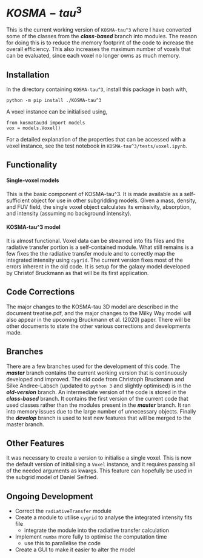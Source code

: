 # $KOSMA-tau^3$

This is the current working version of `KOSMA-tau^3` where I have converted some of the classes from the ***class-based*** branch into modules. The reason for doing this is to reduce the memory footprint of the code to increase the overall efficiency. This also increases the maximum number of voxels that can be evaluated, since each voxel no longer owns as much memory.

## Installation
In the directory containing `KOSMA-tau^3`, install this package in bash with,

```
python -m pip install ./KOSMA-tau^3
```

A voxel instance can be initialised using,

```
from kosmatau3d import models
vox = models.Voxel()
```

For a detailed explanation of the properties that can be accessed with a voxel instance, see the test notebook in `KOSMA-tau^3/tests/voxel.ipynb`.

## Functionality

#### Single-voxel models

This is the basic component of KOSMA-tau^3. It is made available as a self-sufficient object for use in other subgridding models. Given a mass, density, and FUV field, the single voxel object calculates its emissivity, absorption, and intensity (assuming no background intensity).

#### KOSMA-tau^3 model

It is almost functional. Voxel data can be streamed into fits files and the radiative transfer portion is a self-contained module. What still remains is a few fixes the the radiative transfer module and to correctly map the integrated intensity using ``cygrid``. The current version fixes most of the errors inherent in the old code. It is setup for the galaxy model developed by Christof Bruckmann as that will be its first application.

## Code Corrections

The major changes to the KOSMA-tau 3D model are described in the document treatise.pdf, and the major changes to the Milky Way model will also appear in the upcoming Bruckmann et al. (2020) paper. There will be other documents to state the other various corrections and developments made.

## Branches

There are a few branches used for the development of this code. The ***master*** branch contains the current working version that is continuously developed and improved. The old code from Christoph Bruckmann and Silke Andree-Labsch (updated to ``python 3`` and slightly optimised) is in the ***old-version*** branch. An intermediate version of the code is stored in the ***class-based*** branch. It contains the first version of the current code that used classes rather than the modules present in the ***master*** branch. It ran into memory issues due to the large number of unnecessary objects. Finally the ***develop*** branch is used to test new features that will be merged to the master branch.

## Other Features

It was necessary to create a version to initialise a single voxel. This is now the default version of initialising a `Voxel` instance, and it requires passing all of the needed arguments as kwargs. This feature can hopefully be used in the subgrid model of Daniel Seifried.

## Ongoing Development

* Correct the ``radiativeTransfer`` module
* Create a module to utilise ``cygrid`` to analyse the integrated intensity fits file
  * integrate the module into the radiative transfer calculation
* Implement ``numba`` more fully to optimise the computation time
  * use this to parallelise the code
* Create a GUI to make it easier to alter the model
